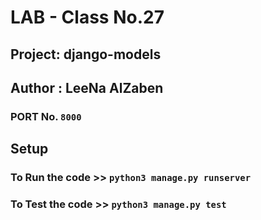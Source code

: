 # LAB - Class No.27
## Project: django-models
## Author : LeeNa AlZaben
### PORT No. `8000`
## Setup
### To Run the code   >> `python3 manage.py runserver`
### To Test the code  >> `python3 manage.py test`